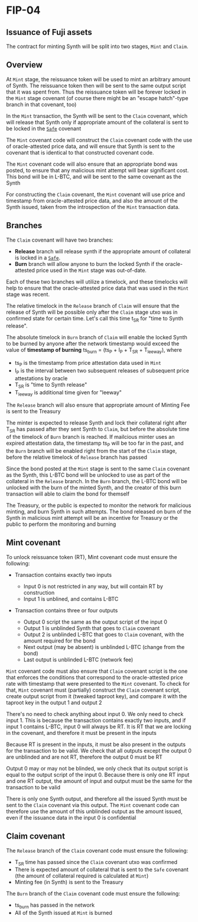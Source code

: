 # FIP-04

## Issuance of Fuji assets 

The contract for minting Synth will be split into two stages, `Mint` and `Claim`.

## Overview

At `Mint` stage, the reissuance token will be used to mint an arbitrary amount of Synth.
The reissuance token then will be sent to the same output script that it was spent from.
Thus the reissuance token will be forever locked in the `Mint` stage covenant (of course
there might be an "escape hatch"-type branch in that covenant, too)

In the `Mint` transaction, the Synth will be sent to the `Claim` covenant, which will release
that Synth only if appropriate amount of the collateral is sent to be locked in the [`Safe`](03.md) covenant

The `Mint` covenant code will construct the `Claim` covenant code with the use of oracle-attested
price data, and will ensure that Synth is sent to the covenant that is identical to that
constructed covenant code.

The `Mint` covenant code will also ensure that an appropriate bond was posted, to ensure that
any malicious mint attempt will bear significant cost. This bond will be in L-BTC, and will be sent
to the same covenant as the Synth

For constructing the `Claim` covenant, the `Mint` covenant will use price and timestamp from
oracle-attested price data, and also the amount of the Synth issued, taken from the introspection
of the `Mint` transaction data.

## Branches

The `Claim` covenant will have two branches:

- **Release** branch will release synth if the appropriate amount of collateral is locked
       in a [`Safe`](03.md).
- **Burn** branch will allow anyone to burn the locked Synth if the oracle-attested price used
       in the `Mint` stage was out-of-date.

Each of these two branches will utilize a timelock, and these timelocks will help to ensure that
the oracle-attested price data that was used in the `Mint` stage was recent.

The relative timelock in the `Release` branch of `Claim` will ensure that the release
of Synth will be possible only after the `Claim` stage utxo was in confirmed state for certain time.
Let's call this time t<sub>SR</sub> for "time to Synth release".

The absolute timelock in `Burn` branch of `Claim` will enable the locked Synth to be burned
by anyone after the network timestamp would exceed the value of **timestamp of burning**
ts<sub>burn</sub> = (ts<sub>P</sub> + I<sub>P</sub> + T<sub>SR</sub> + T<sub>leeway</sub>), where

- ts<sub>P</sub> is the timestamp from price attestation data used in `Mint`
- I<sub>P</sub> is the interval between two subsequent releases of subsequent price attestations by oracle
- T<sub>SR</sub> is "time to Synth release"
- T<sub>leeway</sub> is additional time given for "leeway"

The `Release` branch will also ensure that appropriate amount of Minting Fee is sent to the Treasury

The minter is expected to release Synth and lock their collateral right after T<sub>SR</sub> has passed
after they sent Synth to `Claim`, but before the absolute time of the timelock of `Burn` branch
is reached. If mailcious minter uses an expired attestation data, the timestamp ts<sub>P</sub> will be
too far in the past, and the `Burn` branch will be enabled right from the start of the `Claim` stage,
before the relative timelock of `Release` branch has passed

Since the bond posted at the `Mint` stage is sent to the same `Claim` covenant as the Synth, this
L-BTC bond will be unlocked to use as part of the collateral in the `Release` branch. In the
`Burn` branch, the L-BTC bond will be unlocked with the burn of the minted Synth, and the creator
of this burn transaction will able to claim the bond for themself

The Treasury, or the public is expected to monitor the network for malicious minting, and burn
Synth in such attempts. The bond released on burn of the Synth in malicious mint attempt will be an
incentive for Treasury or the public to perform the monitoring and burning

## Mint covenant

To unlock reissuance token (RT), Mint covenant code must ensure the following:

- Transaction contains exactly two inputs
  * Input 0 is not restricted in any way, but will contain RT by construction
  * Input 1 is unblined, and contains L-BTC

- Transaction contains three or four outputs
  * Output 0 script the same as the output script of the input 0
  * Output 1 is unblinded Synth that goes to `Claim` covenant
  * Output 2 is unblinded L-BTC that goes to `Claim` covenant, with the amount
    required for the bond
  * Next output (may be absent) is unblinded L-BTC (change from the bond)
  * Last output is unblinded L-BTC (network fee)

`Mint` covenant code must also ensure that `Claim` covenant script is the one that enforces
the conditions that correspond to the oracle-attested price rate with timestamp that were presented
to the `Mint` covenant. To check for that, `Mint` covenant must (partially) construct the `Claim`
covenant script, create output script from it (tweaked taproot key), and compare it with the taproot key
in the output 1 and output 2

There's no need to check anything about input 0. We only need to check input 1.
This is because the transaction contains exactly two inputs, and if input 1 contains L-BTC,
input 0 will always be RT. It is RT that we are locking in the covenant, and therefore
it must be present in the inputs

Because RT is present in the inputs, it must be also present in the outputs for the transaction
to be valid. We check that all outputs except the output 0 are unblinded and are not RT, therefore
the output 0 must be RT

Output 0 may or may not be blinded, we only check that its output script is equal to the output
script of the input 0. Because there is only one RT input and one RT output, the amount of
input and output must be the same for the transaction to be valid

There is only one Synth output, and therefore all the issued Synth must be sent to the `Claim`
covenant via this output. The `Mint` covenant code can therefore use the amount of this unblinded
output as the amount issued, even if the issuance data in the input 0 is confidential

## Claim covenant

The `Release` branch of the `Claim` covenant code must ensure the following:

- T<sub>SR</sub> time has passed since the `Claim` covenant utxo was confirmed
- There is expected amount of collateral that is sent to the `Safe` covenant (the amount of collateral
required is calculated at `Mint`)
- Minting fee (in Synth) is sent to the Treasury

The `Burn` branch of the `Claim` covenant code must ensure the following:

- ts<sub>burn</sub> has passed in the network
- All of the Synth issued at `Mint` is burned
